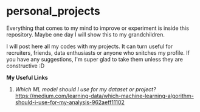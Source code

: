 # personal_projects
Everything that comes to my mind to improve or experiment is inside this repository. Maybe one day I will show this to my grandchildren.


I will post here all my codes with my projects. It can turn useful for recruiters, friends, data enthusiasts or anyone who snitches my profile.
If you have any suggestions, I'm super glad to take them unless they are constructive :D 

**My Useful Links**
1. _Which ML model should I use for my dataset or project?_
  https://medium.com/learning-data/which-machine-learning-algorithm-should-i-use-for-my-analysis-962aeff11102
